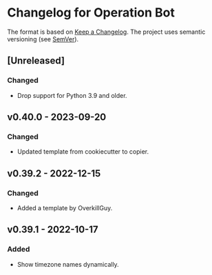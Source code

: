# Changelog for Operation Bot

The format is based on [Keep a Changelog](https://keepachangelog.com/en/1.0.0/).
The project uses semantic versioning (see [SemVer](https://semver.org)).

## [Unreleased]

### Changed

- Drop support for Python 3.9 and older.

## v0.40.0 - 2023-09-20

### Changed

- Updated template from cookiecutter to copier.

## v0.39.2 - 2022-12-15

### Changed
- Added a template by OverkillGuy.

## v0.39.1 - 2022-10-17

### Added
- Show timezone names dynamically.
